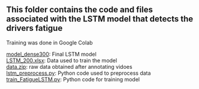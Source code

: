 ## This folder contains the code and files associated with the LSTM model that detects the drivers fatigue 
Training was done in Google Colab

[model_dense300](model_dense300): Final LSTM model <br>
[LSTM_200.xlsx](LSTM_200.xlsx): Data used to train the model <br>
[data.zip](data.zip): raw data obtained after annotating vidoes <br>
[lstm_preprocess.py](lstm_preprocess.py): Python code used to preprocess data <br>
[train_FatigueLSTM.py](train_FatigueLSTM.py): Python code for training model <br>

